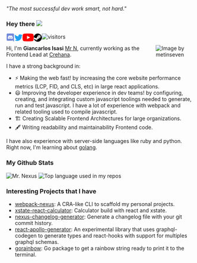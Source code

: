 _"The most successful dev work smart, not hard."_

### Hey there <img src="https://media.giphy.com/media/hvRJCLFzcasrR4ia7z/giphy.gif" width="25px">
<a href="https://discord.gg/JxCxNyy5" target="_blank">
  <img align="left" alt="Mr.N | Discord Channel" width="22px" src="assets/discord.svg" />
</a>
<a href="https://twitter.com/NexusZGT" target="_blank">
  <img align="left" alt="Giancarlos Isasi (Mr. N) | Twitter" width="22px" src="assets/twitter.svg" />
</a>
<a href="https://www.linkedin.com/in/giancarlos-isasi/" target="_blank">
  <img align="left" alt="Giancarlos Isasi (Mr. N) | LinkedIN" width="30px"" src="assets/youtube.webp" />
</a>
<a href="https://steamcommunity.com/id/NexusZGT/" target="_blank">
  <img align="left" alt="Giancarlos Isasi (Mr. N) | Steam" width="22px" src="assets/steam.svg" />
</a>

![visitors](https://visitor-badge.glitch.me/badge?page_id=GiancarlosIO.GiancarlosIOMrN)

<img align="right" width="20%" src="https://media.giphy.com/media/xUA7bdpLxQhsSQdyog/giphy.gif" alt="Image by metinseven">

Hi, I'm **Giancarlos Isasi** <a href="https://mr-nexus.dev/" target="_blank">Mr N</a>, currently working as the Frontend Lead at <a href="https://www.crehana.com/?utm_source=from-mr-n" target="_blank">Crehana</a>.

I have a strong background in:
- ⚡ Making the web fast!  by increasing the core website performance metrics (LCP, FID, and CLS, etc) in large react applications.
- 😃 Improving the developer experience in dev teams! by configuring, creating, and integrating custom javascript toolings needed to generate, run and test javascript. I have a lot of experience with webpack and related tooling used to compile javascript.
- 🏗️ Creating Scalable Frontend Architectures for large organizations.
- 🖋️ Writing readability and maintainability Frontend code.

I have also experience with server-side languages like ruby and python. Right now, I'm learning about
<a href="https://golang.org/" target="_blank">golang</a>.

### My Github Stats
<img src="https://github-readme-stats.vercel.app/api?username=GiancarlosIO&hide_title=1&theme=tokyonight" alt="Mr. Nexus">

<img width="" src="https://github-readme-stats.vercel.app/api/top-langs/?username=GiancarlosIO&layout=compact&hide_title=1&card_width=300&theme=tokyonight" alt="Top language used in my repos" />


<!-- ### Frontend experience in:
<img src="https://img.shields.io/static/v1?message=react&color=blue">

### Exp Backend with:
I have also experience with server-side languages like ruby and python. Right now I'm learning about
<a href="https://golang.org/" target="_blank">golang</a>

### Devops with: -->


### Interesting Projects that I have
* [webpack-nexus](https://github.com/GiancarlosIO/webpack-nexus): A CRA-like CLI to scaffold my personal projects.
* [xstate-react-calculator](https://github.com/GiancarlosIO/xstate-react-calculator): Calculator build with react and xstate.
* [nexus-changelog-generator](https://github.com/GiancarlosIO/nexus-changelog-generator): Generate a changelog file with your git commit history.
* [react-apollo-generator](https://github.com/GiancarlosIO/react-apollo-generator): An experimental library that uses graphql-codegen to generate types and react-hooks with support for multiples graphql schemas.
* [gorainbow](https://github.com/GiancarlosIO/gorainbow): Go package to get a rainbow string ready to print it to the terminal.

